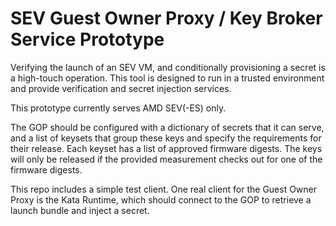 # SEV Guest Owner Proxy / Key Broker Service Prototype

Verifying the launch of an SEV VM, and conditionally provisioning a secret is a high-touch operation. This tool is designed to run in a trusted environment and provide verification and secret injection services.

This prototype currently serves AMD SEV(-ES) only.

The GOP should be configured with a dictionary of secrets that it can serve, and a list of keysets that group these keys and specify the requirements for their release. Each keyset has a list of approved firmware digests. The keys will only be released if the provided measurement checks out for one of the firmware digests.

This repo includes a simple test client. One real client for the Guest Owner Proxy is the Kata Runtime, which should connect to the GOP to retrieve a launch bundle and inject a secret. 
